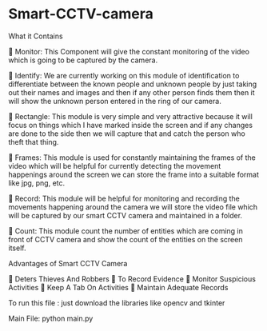 # Smart-CCTV-camera

What it Contains

🌟 Monitor: This Component will give the constant monitoring of the video which is going to be captured by the camera.

🌟 Identify: We are currently working on this module of identification to differentiate between the known people and unknown people by just taking out their names and images and then if any other person finds them then it will show the unknown person entered in the ring of our camera.

🌟 Rectangle: This module is very simple and very attractive because it will focus on things which I have marked inside the screen and if any changes are done to the side then we will capture that and catch the person who theft that thing.

🌟 Frames: This module is used for constantly maintaining the frames of the video which will be helpful for currently detecting the movement happenings around the screen we can store the frame into a suitable format like jpg, png, etc.

🌟 Record: This module will be helpful for monitoring and recording the movements happening around the camera we will store the video file which will be captured by our smart CCTV camera and maintained in a folder.

🌟 Count: This module count the number of entities which are coming in front of CCTV camera and show the count of the entities on the screen itself.

Advantages of Smart CCTV Camera

🌟 Deters Thieves And Robbers 🌟 To Record Evidence 🌟 Monitor Suspicious Activities 🌟 Keep A Tab On Activities 🌟 Maintain Adequate Records

To run this file : just download the libraries like opencv and tkinter

Main File: python main.py

